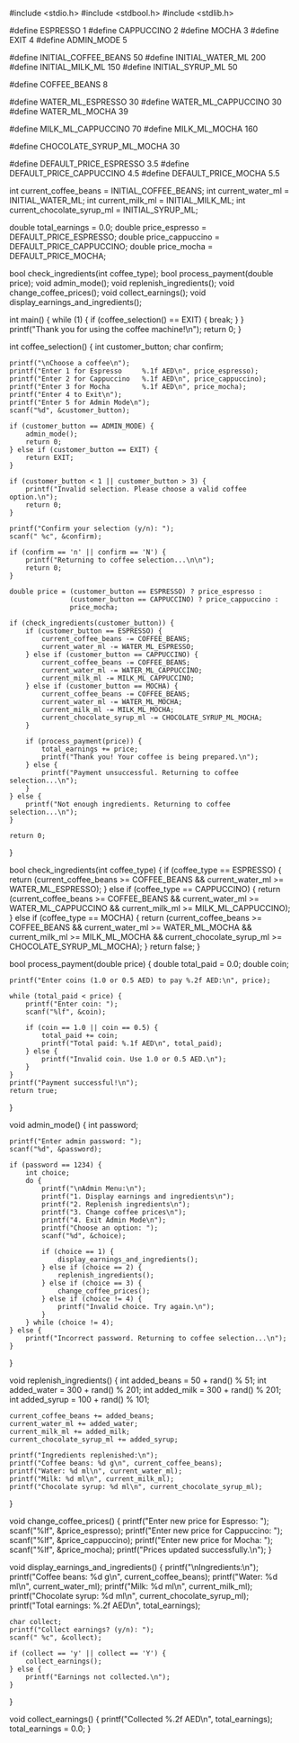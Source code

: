 #include <stdio.h>
#include <stdbool.h>
#include <stdlib.h>

#define ESPRESSO 1
#define CAPPUCCINO 2
#define MOCHA 3
#define EXIT 4
#define ADMIN_MODE 5

#define INITIAL_COFFEE_BEANS 50
#define INITIAL_WATER_ML 200
#define INITIAL_MILK_ML 150
#define INITIAL_SYRUP_ML 50

#define COFFEE_BEANS 8

#define WATER_ML_ESPRESSO 30
#define WATER_ML_CAPPUCCINO 30
#define WATER_ML_MOCHA 39

#define MILK_ML_CAPPUCCINO 70
#define MILK_ML_MOCHA 160

#define CHOCOLATE_SYRUP_ML_MOCHA 30

#define DEFAULT_PRICE_ESPRESSO 3.5
#define DEFAULT_PRICE_CAPPUCCINO 4.5
#define DEFAULT_PRICE_MOCHA 5.5

int current_coffee_beans = INITIAL_COFFEE_BEANS;
int current_water_ml = INITIAL_WATER_ML;
int current_milk_ml = INITIAL_MILK_ML;
int current_chocolate_syrup_ml = INITIAL_SYRUP_ML;

double total_earnings = 0.0;
double price_espresso = DEFAULT_PRICE_ESPRESSO;
double price_cappuccino = DEFAULT_PRICE_CAPPUCCINO;
double price_mocha = DEFAULT_PRICE_MOCHA;

bool check_ingredients(int coffee_type);
bool process_payment(double price);
void admin_mode();
void replenish_ingredients();
void change_coffee_prices();
void collect_earnings();
void display_earnings_and_ingredients();

int main() {
    while (1) {
        if (coffee_selection() == EXIT) {
            break;
        }
    }
    printf("Thank you for using the coffee machine!\n");
    return 0;
}

int coffee_selection() {
    int customer_button;
    char confirm;

    printf("\nChoose a coffee\n");
    printf("Enter 1 for Espresso     %.1f AED\n", price_espresso);
    printf("Enter 2 for Cappuccino   %.1f AED\n", price_cappuccino);
    printf("Enter 3 for Mocha        %.1f AED\n", price_mocha);
    printf("Enter 4 to Exit\n");
    printf("Enter 5 for Admin Mode\n");
    scanf("%d", &customer_button);

    if (customer_button == ADMIN_MODE) {
        admin_mode();
        return 0;
    } else if (customer_button == EXIT) {
        return EXIT;
    }

    if (customer_button < 1 || customer_button > 3) {
        printf("Invalid selection. Please choose a valid coffee option.\n");
        return 0;
    }

    printf("Confirm your selection (y/n): ");
    scanf(" %c", &confirm);

    if (confirm == 'n' || confirm == 'N') {
        printf("Returning to coffee selection...\n\n");
        return 0;
    }

    double price = (customer_button == ESPRESSO) ? price_espresso :
                   (customer_button == CAPPUCCINO) ? price_cappuccino :
                   price_mocha;

    if (check_ingredients(customer_button)) {
        if (customer_button == ESPRESSO) {
            current_coffee_beans -= COFFEE_BEANS;
            current_water_ml -= WATER_ML_ESPRESSO;
        } else if (customer_button == CAPPUCCINO) {
            current_coffee_beans -= COFFEE_BEANS;
            current_water_ml -= WATER_ML_CAPPUCCINO;
            current_milk_ml -= MILK_ML_CAPPUCCINO;
        } else if (customer_button == MOCHA) {
            current_coffee_beans -= COFFEE_BEANS;
            current_water_ml -= WATER_ML_MOCHA;
            current_milk_ml -= MILK_ML_MOCHA;
            current_chocolate_syrup_ml -= CHOCOLATE_SYRUP_ML_MOCHA;
        }

        if (process_payment(price)) {
            total_earnings += price;
            printf("Thank you! Your coffee is being prepared.\n");
        } else {
            printf("Payment unsuccessful. Returning to coffee selection...\n");
        }
    } else {
        printf("Not enough ingredients. Returning to coffee selection...\n");
    }

    return 0;
}

bool check_ingredients(int coffee_type) {
    if (coffee_type == ESPRESSO) {
        return (current_coffee_beans >= COFFEE_BEANS && current_water_ml >= WATER_ML_ESPRESSO);
    } else if (coffee_type == CAPPUCCINO) {
        return (current_coffee_beans >= COFFEE_BEANS &&
                current_water_ml >= WATER_ML_CAPPUCCINO &&
                current_milk_ml >= MILK_ML_CAPPUCCINO);
    } else if (coffee_type == MOCHA) {
        return (current_coffee_beans >= COFFEE_BEANS &&
                current_water_ml >= WATER_ML_MOCHA &&
                current_milk_ml >= MILK_ML_MOCHA &&
                current_chocolate_syrup_ml >= CHOCOLATE_SYRUP_ML_MOCHA);
    }
    return false;
}

bool process_payment(double price) {
    double total_paid = 0.0;
    double coin;

    printf("Enter coins (1.0 or 0.5 AED) to pay %.2f AED:\n", price);

    while (total_paid < price) {
        printf("Enter coin: ");
        scanf("%lf", &coin);

        if (coin == 1.0 || coin == 0.5) {
            total_paid += coin;
            printf("Total paid: %.1f AED\n", total_paid);
        } else {
            printf("Invalid coin. Use 1.0 or 0.5 AED.\n");
        }
    }
    printf("Payment successful!\n");
    return true;
}

void admin_mode() {
    int password;

    printf("Enter admin password: ");
    scanf("%d", &password);

    if (password == 1234) {
        int choice;
        do {
            printf("\nAdmin Menu:\n");
            printf("1. Display earnings and ingredients\n");
            printf("2. Replenish ingredients\n");
            printf("3. Change coffee prices\n");
            printf("4. Exit Admin Mode\n");
            printf("Choose an option: ");
            scanf("%d", &choice);

            if (choice == 1) {
                display_earnings_and_ingredients();
            } else if (choice == 2) {
                replenish_ingredients();
            } else if (choice == 3) {
                change_coffee_prices();
            } else if (choice != 4) {
                printf("Invalid choice. Try again.\n");
            }
        } while (choice != 4);
    } else {
        printf("Incorrect password. Returning to coffee selection...\n");
    }
}

void replenish_ingredients() {
    int added_beans = 50 + rand() % 51;
    int added_water = 300 + rand() % 201;
    int added_milk = 300 + rand() % 201;
    int added_syrup = 100 + rand() % 101;

    current_coffee_beans += added_beans;
    current_water_ml += added_water;
    current_milk_ml += added_milk;
    current_chocolate_syrup_ml += added_syrup;

    printf("Ingredients replenished:\n");
    printf("Coffee beans: %d g\n", current_coffee_beans);
    printf("Water: %d ml\n", current_water_ml);
    printf("Milk: %d ml\n", current_milk_ml);
    printf("Chocolate syrup: %d ml\n", current_chocolate_syrup_ml);
}

void change_coffee_prices() {
    printf("Enter new price for Espresso: ");
    scanf("%lf", &price_espresso);
    printf("Enter new price for Cappuccino: ");
    scanf("%lf", &price_cappuccino);
    printf("Enter new price for Mocha: ");
    scanf("%lf", &price_mocha);
    printf("Prices updated successfully.\n");
}

void display_earnings_and_ingredients() {
    printf("\nIngredients:\n");
    printf("Coffee beans: %d g\n", current_coffee_beans);
    printf("Water: %d ml\n", current_water_ml);
    printf("Milk: %d ml\n", current_milk_ml);
    printf("Chocolate syrup: %d ml\n", current_chocolate_syrup_ml);
    printf("Total earnings: %.2f AED\n", total_earnings);

    char collect;
    printf("Collect earnings? (y/n): ");
    scanf(" %c", &collect);

    if (collect == 'y' || collect == 'Y') {
        collect_earnings();
    } else {
        printf("Earnings not collected.\n");
    }
}

void collect_earnings() {
    printf("Collected %.2f AED\n", total_earnings);
    total_earnings = 0.0;
}
